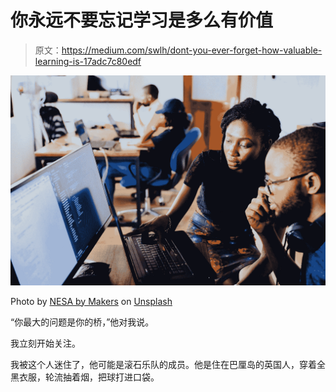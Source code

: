 # 你永远不要忘记学习是多么有价值

> 原文：<https://medium.com/swlh/dont-you-ever-forget-how-valuable-learning-is-17adc7c80edf>

![](img/0a6c786cdd128406cef84a9a417f6226.png)

Photo by [NESA by Makers](https://unsplash.com/@nesabymakers?utm_source=medium&utm_medium=referral) on [Unsplash](https://unsplash.com?utm_source=medium&utm_medium=referral)

“你最大的问题是你的桥，”他对我说。

我立刻开始关注。

我被这个人迷住了，他可能是滚石乐队的成员。他是住在巴厘岛的英国人，穿着全黑衣服，轮流抽着烟，把球打进口袋。